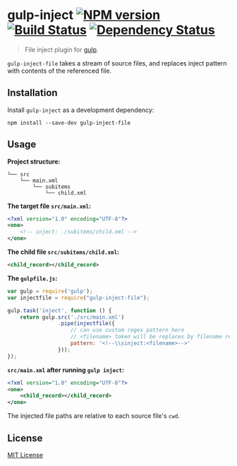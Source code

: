 # gulp-inject [![NPM version][npm-image]][npm-url] [![Build Status][travis-image]][travis-url] [![Dependency Status][depstat-image]][depstat-url]

> File inject plugin for [gulp](https://github.com/wearefractal/gulp). 

`gulp-inject-file` takes a stream of source files, and replaces inject pattern with contents of the referenced file. 

## Installation

Install `gulp-inject` as a development dependency:

```shell
npm install --save-dev gulp-inject-file
```

## Usage

**Project structure:**

```
└── src
    └── main.xml
     	└── subitems
       	  	└── child.xml
```

**The target file `src/main.xml`:**

```xml
<?xml version="1.0" encoding="UTF-8"?>
<one>
	<!-- inject: ./subitems/child.xml -->
</one>
```

**The child file `src/subitems/child.xml`:**

```xml
<child_record></child_record>
```

**The `gulpfile.js`:**

```javascript
var gulp = require('gulp');
var injectfile = require("gulp-inject-file");

gulp.task('inject', function () {
	return gulp.src('./src/main.xml')
				.pipe(injectfile({
					// can use custom regex pattern here
					// <filename> token will be replaces by filename regex pattern.
					pattern: '<!--\\sinject:<filename>-->'
				}));
});
```

**`src/main.xml` after running `gulp inject`:**

```xml
<?xml version="1.0" encoding="UTF-8"?>
<one>
	<child_record></child_record>
</one>
```

The injected file paths are relative to each source file's `cwd`.


## License

[MIT License](http://en.wikipedia.org/wiki/MIT_License)

[npm-url]: https://npmjs.org/package/gulp-inject-file
[npm-image]: https://badge.fury.io/js/gulp-inject-file.svg

[travis-url]: http://travis-ci.org/mzahor/gulp-inject-file
[travis-image]: https://secure.travis-ci.org/mzahor/gulp-inject-file.svg?branch=master

[depstat-url]: https://david-dm.org/mzahor/gulp-inject-file
[depstat-image]: https://david-dm.org/mzahor/gulp-inject-file.svg
